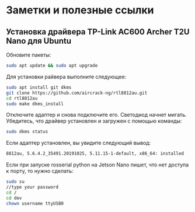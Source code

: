 # Заметки и полезные ссылки

## Установка драйвера TP-Link AC600 Archer T2U Nano для Ubuntu

Обновите пакеты:
```bash
sudo apt update && sudo apt upgrade
```
Для установки райвера выполните следующее:
```bash
sudo apt install git dkms
git clone https://github.com/aircrack-ng/rtl8812au.git
cd rtl8812au
sudo make dkms_install
```

Отключите адаптер и снова подключите его. Светодиод начнет мигать. Убедитесь, что драйвер установлен и загружен с помощью команды:

```bash
sudo dkms status
```

Если адаптер установлен, вы увидите следующий вывод:

```bash
8812au, 5.6.4.2_35491.20191025, 5.11.15-1-default, x86_64: installed
```
Если при запуске rosserial python на Jetson Nano пишет, что нет доступа к порту, то нужно сделать:

```bash
sudo su
//type your password
cd /
cd dev
chown username ttyUSB0
```
